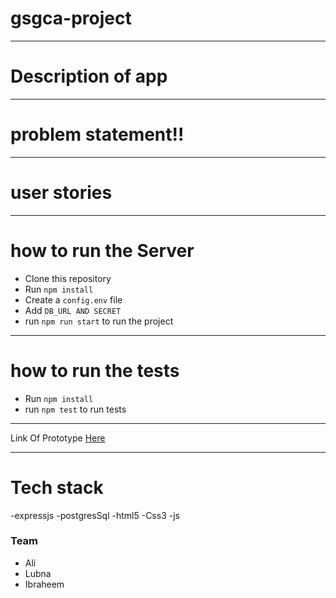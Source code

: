 # gsgca-project

 ---------------------------

# Description of app


 ---------------------------
# problem statement!!

 ---------------------------
 
 # user stories
 
 
 --------------------------- 
 # how to run the Server
- Clone this repository
- Run ```npm install```
- Create a ```config.env``` file
- Add ```DB_URL AND SECRET``` 
- run ```npm run start``` to run the project

 ---------------------------

# how to run the tests
- Run ```npm install```
- run ```npm test``` to run tests

 ---------------------------
Link Of Prototype [Here ](https://www.figma.com/file/WcTCOrg1dclA9NFxxazJwm/GSG-Cohorts-and-Projects-Copy?node-id=0%3A1)

 ---------------------------
# Tech stack
-expressjs
-postgresSql
-html5
-Css3
-js

### Team
- Ali
- Lubna
- Ibraheem
